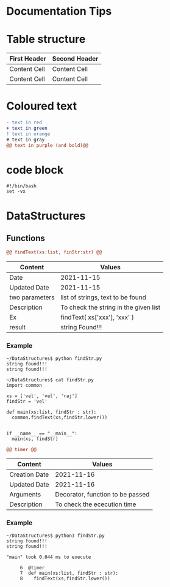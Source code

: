 # Documentation Tips

# Table structure
| First Header  | Second Header |
| ------------- | ------------- |
| Content Cell  | Content Cell  |
| Content Cell  | Content Cell  |

 # Coloured text 

```diff
- text in red
+ text in green
! text in orange
# text in gray
@@ text in purple (and bold)@@
```

# code block

```
#!/bin/bash
set -vx
```


# DataStructures

## Functions 
``` diff
@@ findText(xs:list, finStr:str) @@
```


| Content           | Values                                                                                  |
| ----------------- | --------------------------------------------------------------------------------------- |
| Date              |       2021-11-15                                                                        |
| Updated Date      |       2021-11-15                                                                        |
| two parameters    |       list of strings, text to be found                                                 |
| Description       |       To check the string in the given list                                             |
| Ex                |       findText( xs['xxx'], 'xxx' )                                                      |
| result            |       string Found!!!                                                                   |


### Example

```
~/DataStructures$ python findStr.py 
string found!!!
string found!!!

~/DataStructures$ cat findStr.py 
import common

xs = ['vel', 'vel', 'raj']
findStr = 'vel'

def main(xs:list, findStr : str):
  common.findText(xs,findStr.lower())
  

if __name__ == "__main__":
  main(xs, findStr)
  ```

``` diff
@@ timer @@
```


| Content           | Values                                                                                  |
| ----------------- | --------------------------------------------------------------------------------------- |
| Creation Date     |       2021-11-16                                                                        |
| Updated Date      |       2021-11-16                                                                        |
| Arguments         |       Decorator, function to be passed                                                  |
| Description       |       To check the ececution time                                                       |



### Example

```
~/DataStructures$ python3 findStr.py 
string found!!!
string found!!!

"main" took 0.044 ms to execute

     6  @timer
     7  def main(xs:list, findStr : str):
     8    findText(xs,findStr.lower())  
     
  ```
